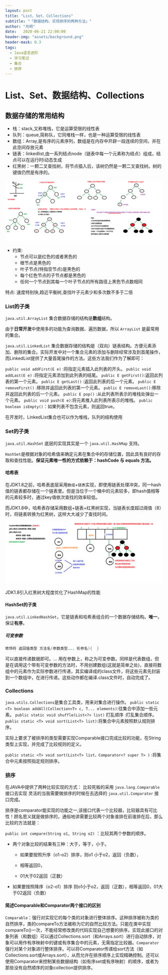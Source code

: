 ```yaml
---
layout: post
title: "List、Set、Collections"
subtitle: "「数据结构、实现排序的两种方法」"
author: "月明"
date:   2020-06-21 22:00:00
header-img: "assets/background.png"
header-mask: 0.3
tags:
  - Java语言进阶
  - 学习笔记
  - 集合
  - 排序
---
```


# List、Set、数据结构、Collections

## 数据存储的常用结构

* 栈：stack,又称堆栈，它是运算受限的线性表
* 队列：queue,简称队，它同堆栈一样，也是一种运算受限的线性表
* 数组：Array,是有序的元素序列，数组是在内存中开辟一段连续的空间，并在此空间存放元素
* 链表：linkedlist,由一系列结点node（链表中每一个元素称为结点）组成，结点可以在运行时i动态生成
* 红黑树：一颗二叉查找树，将节点插入后，该树仍然是一颗二叉查找树。树的键值仍然是有序的。

![](/assets/image/media/a0b4fc3442f605313b5b0867ad5872f1.png)

- 约束:
    - 节点可以是红色的或者黑色的
    - 根节点是黑色的
    - 叶子节点(特指空节点)是黑色的
    - 每个红色节点的子节点都是黑色的
    - 任何一个节点到其每一个叶子节点的所有路径上黑色节点数相同

特点: 速度特别快,趋近平衡树,查找叶子元素少和多次数不多于二倍

### List的子类

`java.util.ArrayList` 集合数据存储的结构是**数组**结构。

由于**日常开发**中使用多的功能为查询数据、遍历数据，所以 `ArrayList` 是最常用的集合。

`java.util.LinkedList`
集合数据存储的结构是（双向）链表结构。方便元素添加、删除的集合。实际开发中对一个集合元素的添加与删除经常涉及到首尾操作，而LinkedList提供了大量首尾操作的方法。这些方法我们作为了解即可：

`public void addFirst(E e)` :将指定元素插入此列表的开头。
`public void addLast(E e)` :将指定元素添加到此列表的结尾。 
`public E getFirst()`:返回此列表的第一个元素。
`public E getLast()` :返回此列表的后一个元素。
`public E removeFirst()` :移除并返回此列表的第一个元素。 
`public E removeLast()`:移除并返回此列表的后一个元素。
`public E pop()` :从此列表所表示的堆栈处弹出一个元素。 
`public void push(E e)`:将元素推入此列表所表示的堆栈。 
`public boolean isEmpty()`：如果列表不包含元素，则返回true。

在开发时，LinkedList集合也可以作为堆栈，队列的结构使用

### Set的子类

`java.util.HashSet` 底层的实现其实是一个 `java.util.HashMap` 支持。

`HashSet`是根据对象的哈希值来确定元素在集合中的存储位置，因此具有良好的存取和查找性能。**保证元素唯一性的方式依赖于：hashCode 与 equals 方法。**

#### 哈希表

在JDK1.8之前，哈希表底层采用`数组`+`链表`实现，即使用链表处理冲突，同一hash值的链表都存储在一个链表里。但是当位于一个桶中的元素较多，即hash值相等的元素较多时，通过key值依次查找的效率较低。

而JDK1.8中，哈希表存储采用数组+链表+红黑树实现，当链表长度超过阈值（8）时，将链表转换为红黑树，这样大大减少了查找时间。

![](/assets/image/media/9fbc7f4f749bc1d1b627081753cdeee4.png)

JDK1.8引入红黑树大程度优化了HashMap的性能

#### HashSet的子类

`java.util.LinkedHashSet`，它是链表和哈希表组合的一个数据存储结构。**唯一**，保证**有序**。

##### 可变参数

```java
修饰符 返回值类型 方法名(参数类型... 形参名){  }
```

可以直接传递数据即可。...
用在参数上，称之为可变参数。同样是代表数组，但是在调用这个带有可变参数的方法时，不用创建数组(这就是简单之处)，直接将数组中的元素作为实际参数进行传递，其实编译成的class文件，将这些元素先封装到一个数组中，在进行传递。这些动作都在编译.class文件时，自动完成了。

### Collections

`java.utils.Collections`是集合工具类，用来对集合进行操作。
`public static <T> boolean addAll(Collection<T> c, T... elements)`:往集合中添加一些元素。
`public static void shuffle(List<?> list)` 打乱顺序 :打乱集合顺序。
`public static <T> void sort(List<T> list)`:将集合中元素按照默认规则排序。

实际上要求了被排序的类型需要实现Comparable接口完成比较的功能，在String类型上实现，并完成了比较规则的定义。

`public static <T> void sort(List<T> list，Comparator<? super T> )` :将集合中元素按照指定规则排序。

### 排序

在JAVA中提供了两种比较实现的方式：
比较死板的采用 `java.lang.Comparable` 接口去实现
灵活的当我需要做排序的时候在去选择的 `java.util.Comparator` 接口完成。

排序是comparator能实现的功能之一,该接口代表一个比较器，比较器具有可比性！顾名思义就是做排序的，通俗地讲需要比较两个对象谁排在前谁排在后，那么比较的方法就是：

`public int compare(String o1, String o2)` ：比较其两个参数的顺序。

* 两个对象比较的结果有三种：大于，等于，小于。 

  * 如果要按照升序（o1-o2）排序，则o1 小于o2，返回（负数），

  * 相等返回0，

  * 01大于02返回（正数） 
* 如果要按照降序（o2-o1）排序 则o1小于o2，返回（正数），相等返回0，01大于02返回（负数）

#### 简述Comparable和Comparator两个接口的区别

`Comparable`：强行对实现它的每个类的对象进行整体排序。这种排序被称为类的自然排序，类的compareTo方法被称为它的自然比较方法。只能在类中实现compareTo()一次，不能经常修改类的代码实现自己想要的排序。实现此接口的对象列表（和数组）可以通过Collections.sort（和Arrays.sort）进行自动排序，对象可以用作有序映射中的键或有序集合中的元素，无需指定比较器。`Comparator`强行对某个对象进行整体排序。可以将Comparator传递给sort方法（如Collections.sort或Arrays.sort），从而允许在排序顺序上实现精确控制。还可以使用Comparator来控制某些数据结构（如有序set或有序映射）的顺序，或者为那些没有自然顺序的对象collection提供排序。